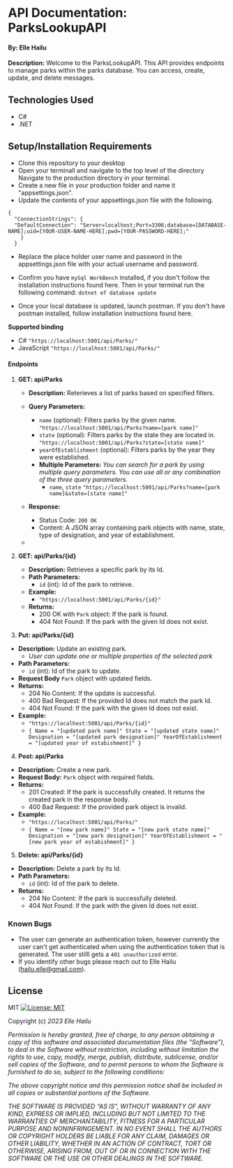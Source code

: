 # API Documentation: ParksLookupAPI

#### By: Elle Hailu

**Description:** Welcome to the ParksLookupAPI. This API provides endpoints to manage parks within the parks database. You can access, create, update, and delete messages.

## Technologies Used

- C#
- .NET

## Setup/Installation Requirements

- Clone this repository to your desktop
- Open your terminall and navigate to the top level of the directory
  Navigate to the production directory in your terminal.
- Create a new file in your production folder and name it "appsettings.json".
- Update the contents of your appsettings.json file with the following.

```
{
  "ConnectionStrings": {
  "DefaultConnection": "Server=localhost;Port=3306;database=[DATABASE-NAME];uid=[YOUR-USER-NAME-HERE];pwd=[YOUR-PASSWORD-HERE];"
    }
  }
```

- Replace the place holder user name and password in the appsettings.json file with your actual username and password.
- Confirm you have `mySql WorkBench` installed, if you don't follow the installation instructions found here. Then in your terminal run the following command: `dotnet ef database update`

- Once your local database is updated, launch postman. If you don't have postman installed, follow installation instructions found here.

**Supported binding**

- C#
  `"https://localhost:5001/api/Parks/"`
- JavaScript
  `"https://localhost:5001/api/Parks/"`

#### Endpoints

1. **GET: api/Parks**

   - **Description:** Reterieves a list of parks based on specified filters.
   - **Query Parameters:**

     - `name` (optional): Filters parks by the given name.
       `"https://localhost:5001/api/Parks?name=[park name]"`
     - `state` (optional): Filters parks by the state they are located in.
       `"https://localhost:5001/api/Parks?state=[state name]"`
     - `yearOfEstablishment` (optional): Filters parks by the year they were established.
     - **Multiple Parameters:**
       _You can search for a park by using multiple query parameters. You can use all or any combination of the three query parameters._
       - `name`, `state`
         `"https;//localhost:5001/api/Parks?name=[park name]&state=[state name]"`

   - **Response:**

     - Status Code: `200 OK`
     - Content: A JSON array containing park objects with name, state, type of designation, and year of establishment.

   -

2. **GET: api/Parks/{id}**

   - **Description:** Retrieves a specific park by its Id.
   - **Path Parameters:**
     - `id` (int): Id of the park to retrieve.
   - **Example:**
     - `"https://localhost:5001/api/Parks/{id}"`
   - **Returns:**
     - 200 OK with `Park` object: If the park is found.
     - 404 Not Found: If the park with the given Id does not exist.

3. **Put: api/Parks/{id}**

- **Description:** Update an existing park.
  - _User can update one or multiple properties of the selected park_
- **Path Parameters:**
  - `id` (int): Id of the park to update.
- **Request Body** `Park` object with updated fields.
- **Returns:**
  - 204 No Content: If the update is successful.
  - 400 Bad Request: If the provided Id does not match the park Id.
  - 404 Not Found: If the park with the given Id does not exist.
- **Example:**
  - `"https://localhost:5001/api/Parks/{id}"`
  - `{
    Name = "[updated park name]"
    State = "[updated state name]"
    Designation = "[updated park designation]"
    YearOfEstablishment = "[updated year of estabishment]"
}`

4. **Post: api/Parks**

- **Description:** Create a new park.
- **Request Body:** `Park` object with required fields.
- **Returns:**
  - 201 Created: If the park is successfully created. It returns the created park in the response body.
  - 400 Bad Request: If the provided park object is invalid.
- **Example:**
  - `"https://localhost:5001/api/Parks/"`
  - `{
    Name = "[new park name]"
    State = "[new park state name]"
    Designation = "[new park designation]"
    YearOfEstablishment = "[new park year of estabishment]"
}`

5. **Delete: api/Parks/{id}**

- **Description:** Delete a park by its Id.
- **Path Parameters:**
  - `id` (int): Id of the park to delete.
- **Returns:**
  - 204 No Content: If the park is successfully deleted.
  - 404 Not Found: If the park with the given Id does not exist.

### Known Bugs

- The user can generate an authentication token, however currently the user can't get authenticated when using the authentication token that is generated. The user stilll gets a `401 unauthorized` error.
- If you identify other bugs please reach out to Elle Hailu (hailu.elle@gmail.com).

## License

MIT [![License: MIT](https://img.shields.io/badge/License-MIT-yellow.svg)](https://opensource.org/licenses/MIT)

Copyright (c) _2023_ _Elle Hailu_

_Permission is hereby granted, free of charge, to any person obtaining a copy of this software and associated documentation files (the “Software”), to deal in the Software without restriction, including without limitation the rights to use, copy, modify, merge, publish, distribute, sublicense, and/or sell copies of the Software, and to permit persons to whom the Software is furnished to do so, subject to the following conditions:_

_The above copyright notice and this permission notice shall be included in all copies or substantial portions of the Software._

_THE SOFTWARE IS PROVIDED “AS IS”, WITHOUT WARRANTY OF ANY KIND, EXPRESS OR IMPLIED, INCLUDING BUT NOT LIMITED TO THE WARRANTIES OF MERCHANTABILITY, FITNESS FOR A PARTICULAR PURPOSE AND NONINFRINGEMENT. IN NO EVENT SHALL THE AUTHORS OR COPYRIGHT HOLDERS BE LIABLE FOR ANY CLAIM, DAMAGES OR OTHER LIABILITY, WHETHER IN AN ACTION OF CONTRACT, TORT OR OTHERWISE, ARISING FROM, OUT OF OR IN CONNECTION WITH THE SOFTWARE OR THE USE OR OTHER DEALINGS IN THE SOFTWARE._
